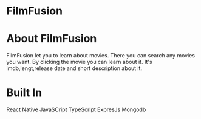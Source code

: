 # FilmFusion

# About FilmFusion
FilmFusion let you to learn about movies. There you can search any movies you want. By  clicking the movie you can learn about it. It's imdb,lengt,release date and short description about it.

# Built In
React Native
JavaSCript
TypeScript
ExpresJs
Mongodb



